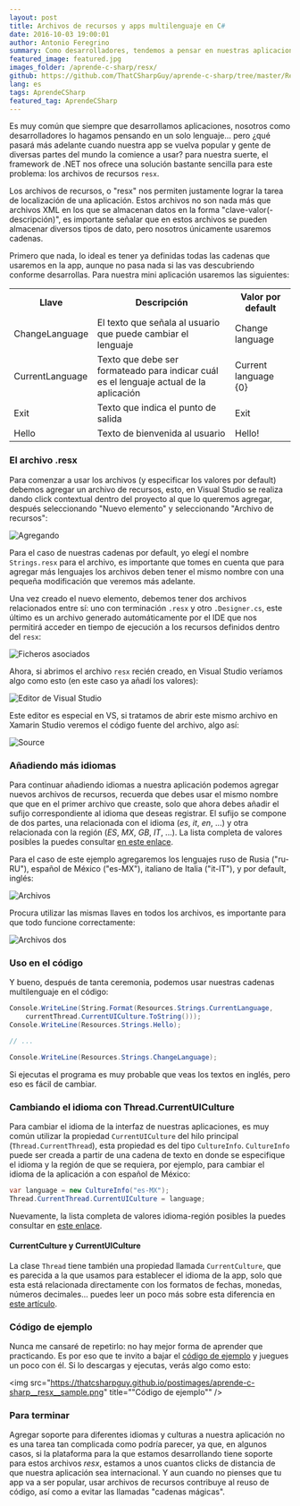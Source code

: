 ```yaml
---
layout: post
title: Archivos de recursos y apps multilenguaje en C#
date: 2016-10-03 19:00:01
author: Antonio Feregrino
summary: Como desarrolladores, tendemos a pensar en nuestras aplicaciones como funcionales para una región o lenguaje específicos, sin preocuparnos sobre traducir e internacionalizarlas, preparándolas así para ser accesibles aun número mayor de usuarios.
featured_image: featured.jpg
images_folder: /aprende-c-sharp/resx/
github: https://github.com/ThatCSharpGuy/aprende-c-sharp/tree/master/Resxs
lang: es
tags: AprendeCSharp
featured_tag: AprendeCSharp
---
```


Es muy común que siempre que desarrollamos aplicaciones, nosotros como desarrolladores lo hagamos pensando en un solo lenguaje... pero ¿qué pasará más adelante cuando nuestra app se vuelva popular y gente de diversas partes del mundo la comience a usar? para nuestra suerte, el framework de .NET nos ofrece una solución bastante sencilla para este problema: los archivos de recursos `resx`.

Los archivos de recursos, o "resx" nos permiten justamente lograr la tarea de localización de una aplicación. Estos archivos no son nada más que archivos XML en los que se almacenan datos en la forma "clave-valor(-descripción)", es importante señalar que en estos archivos se pueden almacenar diversos tipos de dato, pero nosotros únicamente usaremos cadenas.  

Primero que nada, lo ideal es tener ya definidas todas las cadenas que usaremos en la app, aunque no pasa nada si las vas descubriendo conforme desarrollas. Para nuestra mini aplicación usaremos las siguientes:  

<table>
<tr>
<th>Llave</th>
<th>Descripción</th>
<th>Valor por default</th>
</tr>
<tr>
<td>ChangeLanguage</td>
<td>El texto que señala al usuario que puede cambiar el lenguaje</td>
<td>Change language</td>
</tr>
<tr>
<td>CurrentLanguage</td>
<td>Texto que debe ser formateado para indicar cuál es el lenguaje actual de la aplicación</td>
<td>Current language {0}</td>
</tr>
<tr>
<td>Exit</td>
<td>Texto que indica el punto de salida</td>
<td>Exit</td>
</tr>
<tr>
<td>Hello</td>
<td>Texto de bienvenida al usuario</td>
<td>Hello!</td>
</tr>
</table>  

### El archivo .resx

Para comenzar a usar los archivos (y especificar los valores por default) debemos agregar un archivo de recursos, esto, en Visual Studio se realiza dando click contextual dentro del proyecto al que lo queremos agregar, después seleccionando "Nuevo elemento" y seleccionando "Archivo de recursos":

<img src="https://thatcsharpguy.github.io/postimages/aprende-c-sharp__resx__adding.png" title="Agregando" />

Para el caso de nuestras cadenas por default, yo elegí el nombre `Strings.resx` para el archivo, es importante que tomes en cuenta que para agregar más lenguajes los archivos deben tener el mismo nombre con una pequeña modificación que veremos más adelante.  

Una vez creado el nuevo elemento, debemos tener dos archivos relacionados entre sí: uno con terminación `.resx` y otro `.Designer.cs`, este último es un archivo generado automáticamente por el IDE que nos permitirá acceder en tiempo de ejecución a los recursos definidos dentro del `resx`:  

<img src="https://thatcsharpguy.github.io/postimages/aprende-c-sharp__resx__assoc.png" title="Ficheros asociados" />

Ahora, si abrimos el archivo `resx` recién creado, en Visual Studio veríamos algo como esto (en este caso ya añadí los valores):

<img src="https://thatcsharpguy.github.io/postimages/aprende-c-sharp__resx__resx-editor.png" title="Editor de Visual Studio" />

Este editor es especial en VS, si tratamos de abrir este mismo archivo en Xamarin Studio veremos el código fuente del archivo, algo así:

<img src="https://thatcsharpguy.github.io/postimages/aprende-c-sharp__resx__source.png" title="Source" />

### Añadiendo más idiomas

Para continuar añadiendo idiomas a nuestra aplicación podemos agregar nuevos archivos de recursos, recuerda que debes usar el mismo nombre que que en el primer archivo que creaste, solo que ahora debes añadir el sufijo correspondiente al idioma que deseas registrar. El sufijo se compone de dos partes, una relacionada con el idioma (*es*, *it*, *en*, ...) y otra relacionada con la región (*ES*, *MX*, *GB*, *IT*, ...). La lista completa de valores posibles la puedes consultar <a href="https://msdn.microsoft.com/en-us/library/ee825488(v=cs.20).aspx" target="_blank">en este enlace</a>.  

Para el caso de este ejemplo agregaremos los lenguajes ruso de Rusia ("ru-RU"), español de México ("es-MX"), italiano de Italia ("it-IT"), y por default, inglés:

<img src="https://thatcsharpguy.github.io/postimages/aprende-c-sharp__resx__resource-capt.png" title="Archivos" />

Procura utilizar las mismas llaves en todos los archivos, es importante para que todo funcione correctamente:

<img src="https://thatcsharpguy.github.io/postimages/aprende-c-sharp__resx__resource-capt-2.png" title="Archivos dos" />

### Uso en el código  

Y bueno, después de tanta ceremonia, podemos usar nuestras cadenas multilenguaje en el código:  

```csharp  
Console.WriteLine(String.Format(Resources.Strings.CurrentLanguage,
    currentThread.CurrentUICulture.ToString()));
Console.WriteLine(Resources.Strings.Hello);

// ... 

Console.WriteLine(Resources.Strings.ChangeLanguage);
```  

Si ejecutas el programa es muy probable que veas los textos en inglés, pero eso es fácil de cambiar.

### Cambiando el idioma con Thread.CurrentUICulture
Para cambiar el idioma de la interfaz de nuestras aplicaciones, es muy común utilizar la propiedad `CurrentUICulture` del hilo principal (`Thread.CurrentThread`), esta propiedad es del tipo `CultureInfo`. `CultureInfo` puede ser creada a partir de una cadena de texto en donde se especifique el idioma y la región de que se requiera, por ejemplo, para cambiar el idioma de la aplicación a con español de México:  

```csharp  
var language = new CultureInfo("es-MX");
Thread.CurrentThread.CurrentUICulture = language;
```  

Nuevamente, la lista completa de valores idioma-región posibles la puedes consultar en  <a href="https://msdn.microsoft.com/en-us/library/ee825488(v=cs.20).aspx" target="_blank">este enlace</a>.  

#### CurrentCulture y CurrentUICulture  
La clase `Thread` tiene también una propiedad llamada `CurrentCulture`, que es parecida a la que usamos para establecer el idioma de la app, solo que esta está relacionada directamente con los formatos de fechas, monedas, números decimales... puedes leer un poco más sobre esta diferencia en <a href="http://archives.miloush.net/michkap/archive/2007/01/11/1449754.html" target="_blank">este artículo</a>.

### Código de ejemplo  
Nunca me cansaré de repetirlo: no hay mejor forma de aprender que practicando. Es por eso que te invito a bajar el <a href="https://github.com/ThatCSharpGuy/aprende-c-sharp/tree/master/Resxs" target="_blank">código de ejemplo</a> y juegues un poco con él. Si lo descargas y ejecutas, verás algo como esto:

<img src="https://thatcsharpguy.github.io/postimages/aprende-c-sharp__resx__sample.png" title=""Código de ejemplo"" />

### Para terminar  
Agregar soporte para diferentes idiomas y culturas a nuestra aplicación no es una tarea tan complicada como podría parecer, ya que, en algunos casos, si la plataforma para la que estamos desarrollando tiene soporte para estos archivos *resx*, estamos a unos cuantos clicks de distancia de que nuestra aplicación sea internacional. Y aun cuando no pienses que tu app va a ser popular, usar archivos de recursos contribuye al reuso de código, así como a evitar las llamadas "cadenas mágicas".
